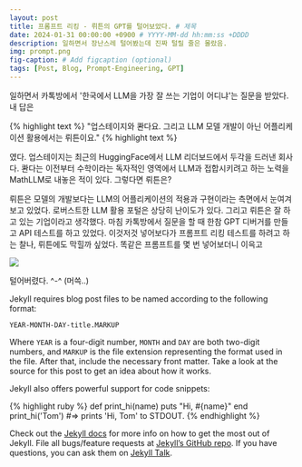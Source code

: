 ```yaml
---
layout: post
title: 프롬프트 리킹 - 뤼튼의 GPT를 털어보았다. # 제목
date: 2024-01-31 00:00:00 +0900 # YYYY-MM-dd hh:mm:ss +DDDD
description: 일하면서 장난스레 털어봤는데 진짜 털릴 줄은 몰랐음.
img: prompt.png
fig-caption: # Add figcaption (optional)
tags: [Post, Blog, Prompt-Engineering, GPT]
---
```


일하면서 카톡방에서 '한국에서 LLM을 가장 잘 쓰는 기업이 어디냐'는 질문을 받았다. 내 답은

{% highlight text %}
"업스테이지와 콴다요. 그리고 LLM 모델 개발이 아닌 어플리케이션 활용에서는 뤼튼이요."
{% highlight text %}

였다. 업스테이지는 최근의 HuggingFace에서 LLM 리더보드에서 두각을 드러낸 회사다. 콴다는 이전부터 수학이라는 독자적인 영역에서 LLM과 접합시키려고 하는 노력을 MathLLM로 내놓은 적이 있다. 그렇다면 뤼튼은?

뤼튼은 모델의 개발보다는 LLM의 어플리케이션의 적용과 구현이라는 측면에서 눈여겨보고 있었다. 로버스트한 LLM 활용 포털은 상당히 난이도가 있다. 그리고 뤼튼은 잘 하고 있는 기업이라고 생각했다. 마침 카톡방에서 질문을 할 때 한참 GPT 디버거를 만들고 API 테스트를 하고 있었다. 이것저것 넣어보다가 프롬프트 리킹 테스트를 하려고 하는 찰나, 뤼튼에도 막힐까 싶었다. 똑같은 프롬프트를 몇 번 넣어보더니 이윽고

![]({{site.baseurl}}/assets/img/post/what.png)


털어버렸다. ^-^ (머쓱..)


Jekyll requires blog post files to be named according to the following format:

`YEAR-MONTH-DAY-title.MARKUP`

Where `YEAR` is a four-digit number, `MONTH` and `DAY` are both two-digit numbers, and `MARKUP` is the file extension representing the format used in the file. After that, include the necessary front matter. Take a look at the source for this post to get an idea about how it works.

Jekyll also offers powerful support for code snippets:

{% highlight ruby %}
def print_hi(name)
  puts "Hi, #{name}"
end
print_hi('Tom')
#=> prints 'Hi, Tom' to STDOUT.
{% endhighlight %}

Check out the [Jekyll docs][jekyll-docs] for more info on how to get the most out of Jekyll. File all bugs/feature requests at [Jekyll’s GitHub repo][jekyll-gh]. If you have questions, you can ask them on [Jekyll Talk][jekyll-talk].

[jekyll-docs]: https://jekyllrb.com/docs/home
[jekyll-gh]:   https://github.com/jekyll/jekyll
[jekyll-talk]: https://talk.jekyllrb.com/
